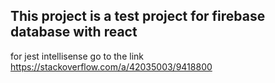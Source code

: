 ## This project is a test project for firebase database with react
for jest intellisense go to the link https://stackoverflow.com/a/42035003/9418800